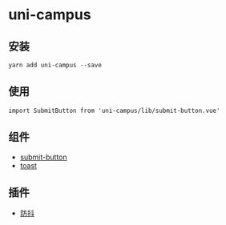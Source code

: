 # uni-campus

## 安装

```Shell
yarn add uni-campus --save
```

## 使用

```Shell
import SubmitButton from 'uni-campus/lib/submit-button.vue'
```

## 组件

- [submit-button](/components/submit-button.md)
- [toast](/components/toast.md)

## 插件

- [防抖](/plugins/debounce.md)
